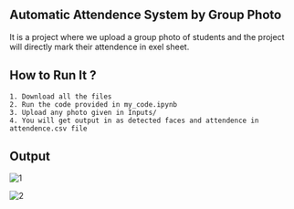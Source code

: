 ## Automatic Attendence System by Group Photo

It is a project where we upload a group photo of students and the project will directly mark their attendence in exel sheet.

## How to Run It ?
    1. Download all the files
    2. Run the code provided in my_code.ipynb
    3. Upload any photo given in Inputs/
    4. You will get output in as detected faces and attendence in attendence.csv file 

## Output 

![1](https://github.com/ChetanSahu07/CODSOFT/assets/133204061/b2c5e604-fb89-4fa4-8225-dccd0aed5e39)

![2](https://github.com/ChetanSahu07/CODSOFT/assets/133204061/d2c13022-c5c7-4261-aa30-19c74ee5841b)

